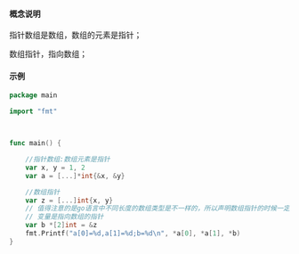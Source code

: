 #### 概念说明

  指针数组是数组，数组的元素是指针；

  数组指针，指向数组；

#### 示例

```go
package main

import "fmt"



func main() {

	//指针数组:数组元素是指针
	var x, y = 1, 2
	var a = [...]*int{&x, &y}

	//数组指针
	var z = [...]int{x, y}
	// 值得注意的是go语言中不同长度的数组类型是不一样的，所以声明数组指针的时候一定要注意。
	// 变量是指向数组的指针
	var b *[2]int = &z
	fmt.Printf("a[0]=%d,a[1]=%d;b=%d\n", *a[0], *a[1], *b)
}
```

